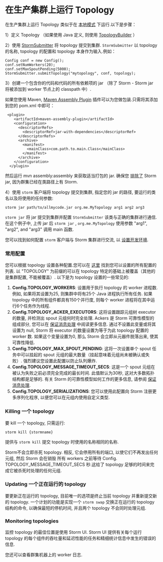 # 在生产集群上运行 Topology

在生产集群上运行 Topology 类似于在 [本地模式](Local-mode.html) 下运行.以下是步骤：

1）定义 Topology （如果使用 Java 定义, 则使用 [TopologyBuilder](javadocs/org/apache/storm/topology/TopologyBuilder.html) ）

2）使用 [StormSubmitter](javadocs/org/apache/storm/StormSubmitter.html) 将 topology 提交到集群. `StormSubmitter` 以 topology 的名称, topology 的配置和 topology 本身作为输入.例如：

```
Config conf = new Config();
conf.setNumWorkers(20);
conf.setMaxSpoutPending(5000);
StormSubmitter.submitTopology("mytopology", conf, topology); 
```

3）创建一个包含你的代码和代码的所有依赖项的 jar （除了 Storm - Storm jar 将被添加到 worker 节点上的 classpath 中）.

如果您使用 Maven, [Maven Assembly Plugin](http://maven.apache.org/plugins/maven-assembly-plugin/) 插件可以为您做包装.只需将其添加到您的 pom.xml 中即可：

```
 <plugin>
    <artifactId>maven-assembly-plugin</artifactId>
    <configuration>
      <descriptorRefs>  
        <descriptorRef>jar-with-dependencies</descriptorRef>
      </descriptorRefs>
      <archive>
        <manifest>
          <mainClass>com.path.to.main.Class</mainClass>
        </manifest>
      </archive>
    </configuration>
  </plugin> 
```

然后运行 mvn assembly:assembly 来获取适当打包的 jar. 确保您 [排除了](http://maven.apache.org/plugins/maven-assembly-plugin/examples/single/including-and-excluding-artifacts.html) Storm jar, 因为群集已经在类路径上有 Storm.

4）使用 `storm` 客户端将 topology 提交到集群, 指定您的 jar 的路径, 要运行的类名以及将使用的任何参数:

`storm jar path/to/allmycode.jar org.me.MyTopology arg1 arg2 arg3`

`storm jar` 将 jar 提交到集群并配置 `StormSubmitter` 该类与正确的集群进行通信.在这个例子中, 上传 jar 后 `storm jar` , `org.me.MyTopology` 使用参数 "arg1", "arg2", and "arg3" 调用 main 函数.

您可以找到如何配置 `storm` 客户端与 Storm 集群进行交流, 以 [设置开发环境](Setting-up-development-environment.html).

### 常用配置

您可以根据 topology 设置各种配置.您可以在 [这里](javadocs/org/apache/storm/Config.html) 找到您可以设置的所有配置的列表. 以 "TOPOLOGY" 为前缀的可以在 topology 特定的基础上被覆盖（其他的是集群配置, 不能被覆盖）. 以下是为 topology 设置的一些常见的:

1.  **Config.TOPOLOGY_WORKERS**: 设置用于执行 topology 的 worker 进程数. 例如, 如果将其设置为25, 则集群中将有25个 Java 进程执行所有任务. 如果 topology 中的所有组件都具有150个并行度, 则每个 worker 进程将在其中运行6个任务作为线程.
2.  **Config.TOPOLOGY_ACKER_EXECUTORS**: 这将设置跟踪元组树 executor 的数量, 并检测出 spout 元组何时完全处理. Ackers 是 Storm 可靠性模型的组成部分, 您可以在 [保证消息处理](Guaranteeing-message-processing.html) 中阅读更多信息. 通过不设置此变量或将其设置为 null, Storm 将 executor 的数量设置为等于为此 topology 配置的 worker 数. 如果这个变量设置为0, 那么 Storm 会立即从元器件脱落出来, 使其可靠性降低.
3.  **Config.TOPOLOGY_MAX_SPOUT_PENDING**: 这将一次设置单个 spout 任务中可以挂起的 spout 元组的最大数量（挂起意味着元组尚未被确认或失败）. 强烈建议您设置此配置以防止队列爆炸.
4.  **Config.TOPOLOGY_MESSAGE_TIMEOUT_SECS**: 这是一个 spout 元组在被认为失败之前必须完全完成的最长时间. 此值默认为30秒, 这对大多数拓扑结构都是足够的. 有关 Storm 的可靠性模型如何工作的更多信息, 请参阅 [保证消息处理](Guaranteeing-message-processing.html).
5.  **Config.TOPOLOGY_SERIALIZATIONS**: 您可以使用此配置向 Storm 注册更多序列化程序, 以便您可以在元组内使用自定义类型.

### Killing 一个 topology

要 kill 一个 topology, 只需运行:

`storm kill {stormname}`

提供与 `storm kill` 提交 topology 时使用的名称相同的名称.

Storm不会立即杀死 topology. 相反, 它会停用所有的端口, 以使它们不再发出任何元组, 然后 Storm 会在销毁 所有 workers 之前等待 Config. TOPOLOGY_MESSAGE_TIMEOUT_SECS 秒.这给了 topology 足够的时间来完成它被杀死时处理的任何元组.

### Updating 一个正在运行的 topology

要更新正在运行的 topology, 目前唯一的选项是终止当前 topology 并重新提交新的 topology. 一个计划的功能是实现一个 `storm swap` 交换正在运行的 topology 结构的命令, 以确保最短的停机时间, 并且两个 topology 不会同时处理元组.

### Monitoring topologies

监控 topology 的最佳位置是使用 Storm UI. Storm UI 提供有关每个运行 topology 的每个组件的吞吐量和延迟性能的任务和精细统计信息中发生的错误的信息.

您还可以查看群集机器上的 worker 日志.